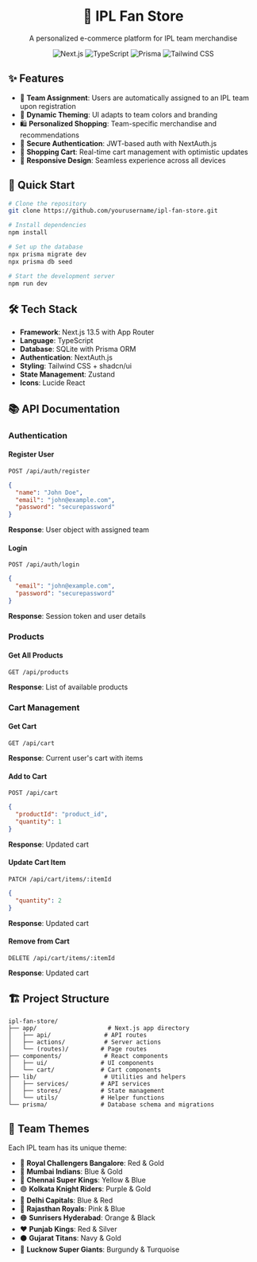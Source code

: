 <div align="center">
  <h1>🏏 IPL Fan Store</h1>
  <p>A personalized e-commerce platform for IPL team merchandise</p>

![Next.js](https://img.shields.io/badge/Next.js-13.5-black?style=for-the-badge&logo=next.js)
![TypeScript](https://img.shields.io/badge/TypeScript-5.2-blue?style=for-the-badge&logo=typescript)
![Prisma](https://img.shields.io/badge/Prisma-5.10-2D3748?style=for-the-badge&logo=prisma)
![Tailwind CSS](https://img.shields.io/badge/Tailwind-3.3-38B2AC?style=for-the-badge&logo=tailwind-css)

</div>

## ✨ Features

- 🎯 **Team Assignment**: Users are automatically assigned to an IPL team upon registration
- 🎨 **Dynamic Theming**: UI adapts to team colors and branding
- 🛍️ **Personalized Shopping**: Team-specific merchandise and recommendations
- 🔐 **Secure Authentication**: JWT-based auth with NextAuth.js
- 🛒 **Shopping Cart**: Real-time cart management with optimistic updates
- 📱 **Responsive Design**: Seamless experience across all devices

## 🚀 Quick Start

```bash
# Clone the repository
git clone https://github.com/yourusername/ipl-fan-store.git

# Install dependencies
npm install

# Set up the database
npx prisma migrate dev
npx prisma db seed

# Start the development server
npm run dev
```

## 🛠️ Tech Stack

- **Framework**: Next.js 13.5 with App Router
- **Language**: TypeScript
- **Database**: SQLite with Prisma ORM
- **Authentication**: NextAuth.js
- **Styling**: Tailwind CSS + shadcn/ui
- **State Management**: Zustand
- **Icons**: Lucide React

## 📚 API Documentation

### Authentication

#### Register User

```http
POST /api/auth/register
```

```json
{
  "name": "John Doe",
  "email": "john@example.com",
  "password": "securepassword"
}
```

**Response**: User object with assigned team

#### Login

```http
POST /api/auth/login
```

```json
{
  "email": "john@example.com",
  "password": "securepassword"
}
```

**Response**: Session token and user details

### Products

#### Get All Products

```http
GET /api/products
```

**Response**: List of available products

### Cart Management

#### Get Cart

```http
GET /api/cart
```

**Response**: Current user's cart with items

#### Add to Cart

```http
POST /api/cart
```

```json
{
  "productId": "product_id",
  "quantity": 1
}
```

**Response**: Updated cart

#### Update Cart Item

```http
PATCH /api/cart/items/:itemId
```

```json
{
  "quantity": 2
}
```

**Response**: Updated cart

#### Remove from Cart

```http
DELETE /api/cart/items/:itemId
```

**Response**: Updated cart

## 🏗️ Project Structure

```
ipl-fan-store/
├── app/                    # Next.js app directory
│   ├── api/               # API routes
│   ├── actions/           # Server actions
│   └── (routes)/         # Page routes
├── components/            # React components
│   ├── ui/               # UI components
│   └── cart/             # Cart components
├── lib/                   # Utilities and helpers
│   ├── services/         # API services
│   ├── stores/           # State management
│   └── utils/            # Helper functions
└── prisma/               # Database schema and migrations
```

## 🎨 Team Themes

Each IPL team has its unique theme:

- 🔴 **Royal Challengers Bangalore**: Red & Gold
- 💙 **Mumbai Indians**: Blue & Gold
- 💛 **Chennai Super Kings**: Yellow & Blue
- 🟣 **Kolkata Knight Riders**: Purple & Gold
- 🔵 **Delhi Capitals**: Blue & Red
- 💖 **Rajasthan Royals**: Pink & Blue
- 🟠 **Sunrisers Hyderabad**: Orange & Black
- ❤️ **Punjab Kings**: Red & Silver
- ⚫ **Gujarat Titans**: Navy & Gold
- 🎀 **Lucknow Super Giants**: Burgundy & Turquoise

